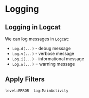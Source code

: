 # Logging

## Logging in Logcat

We can log messages in `Logcat`:

- `Log.d(...)` - debug message
- `Log.v(...)` - verbose message
- `Log.i(...)` - informational message
- `Log.w(...)` = warning message

## Apply Filters

`level:ERROR  tag:MainActivity`
